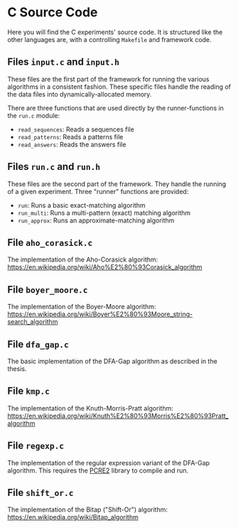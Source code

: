 # C Source Code

Here you will find the C experiments' source code. It is structured like the
other languages are, with a controlling `Makefile` and framework code.

## Files `input.c` and `input.h`

These files are the first part of the framework for running the various
algorithms in a consistent fashion. These specific files handle the reading of
the data files into dynamically-allocated memory.

There are three functions that are used directly by the runner-functions in the
`run.c` module:

* `read_sequences`: Reads a sequences file
* `read_patterns`: Reads a patterns file
* `read_answers`: Reads the answers file

## Files `run.c` and `run.h`

These files are the second part of the framework. They handle the running of a
given experiment. Three "runner" functions are provided:

* `run`: Runs a basic exact-matching algorithm
* `run_multi`: Runs a multi-pattern (exact) matching algorithm
* `run_approx`: Runs an approximate-matching algorithm

## File `aho_corasick.c`

The implementation of the Aho-Corasick algorithm:
<https://en.wikipedia.org/wiki/Aho%E2%80%93Corasick_algorithm>

## File `boyer_moore.c`

The implementation of the Boyer-Moore algorithm:
<https://en.wikipedia.org/wiki/Boyer%E2%80%93Moore_string-search_algorithm>

## File `dfa_gap.c`

The basic implementation of the DFA-Gap algorithm as described in the thesis.

## File `kmp.c`

The implementation of the Knuth-Morris-Pratt algorithm:
<https://en.wikipedia.org/wiki/Knuth%E2%80%93Morris%E2%80%93Pratt_algorithm>

## File `regexp.c`

The implementation of the regular expression variant of the DFA-Gap algorithm.
This requires the [PCRE2](https://www.pcre.org/) library to compile and run.

## File `shift_or.c`

The implementation of the Bitap ("Shift-Or") algorithm:
<https://en.wikipedia.org/wiki/Bitap_algorithm>

